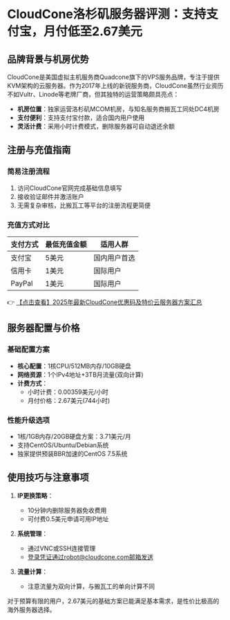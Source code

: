 # CloudCone洛杉矶服务器评测：支持支付宝，月付低至2.67美元

## 品牌背景与机房优势

CloudCone是美国虚拟主机服务商Quadcone旗下的VPS服务品牌，专注于提供KVM架构的云服务器。作为2017年上线的新锐服务商，CloudCone虽然行业资历不如Vultr、Linode等老牌厂商，但其独特的运营策略颇具亮点：

- **机房位置**：独家运营洛杉矶MCOM机房，与知名服务商搬瓦工同处DC4机房
- **支付便利**：支持支付宝付款，适合国内用户使用
- **灵活计费**：采用小时计费模式，删除服务器可自动退还余额

## 注册与充值指南

### 简易注册流程
1. 访问CloudCone官网完成基础信息填写
2. 接收验证邮件并激活账户
3. 无需复杂审核，比搬瓦工等平台的注册流程更简便

### 充值方式对比
| 支付方式 | 最低充值金额 | 适用人群 |
|---------|------------|---------|
| 支付宝   | 5美元       | 国内用户首选 |
| 信用卡   | 1美元       | 国际用户 |
| PayPal  | 1美元       | 国际用户 |

👉 [【点击查看】2025年最新CloudCone优惠码及特价云服务器方案汇总](https://bit.ly/Cloudcone)

## 服务器配置与价格

### 基础配置方案
- **核心配置**：1核CPU/512MB内存/10GB硬盘
- **网络资源**：1个IPv4地址+3TB月流量(双向计算)
- **计费方式**：
  - 小时计费：0.00359美元/小时
  - 月付价格：2.67美元(744小时)

### 性能升级选项
- 1核/1GB内存/20GB硬盘方案：3.71美元/月
- 支持CentOS/Ubuntu/Debian系统
- 独家提供预装BBR加速的CentOS 7.5系统

## 使用技巧与注意事项

1. **IP更换策略**：
   - 10分钟内删除服务器免收费用
   - 可付费0.5美元申请可用IP地址

2. **系统管理**：
   - 通过VNC或SSH连接管理
   - 登录凭证通过robot@cloudcone.com邮箱发送

3. **流量计算**：
   - 注意流量为双向计算，与搬瓦工的单向计算不同

对于预算有限的用户，2.67美元的基础方案已能满足基本需求，是性价比极高的海外服务器选择。